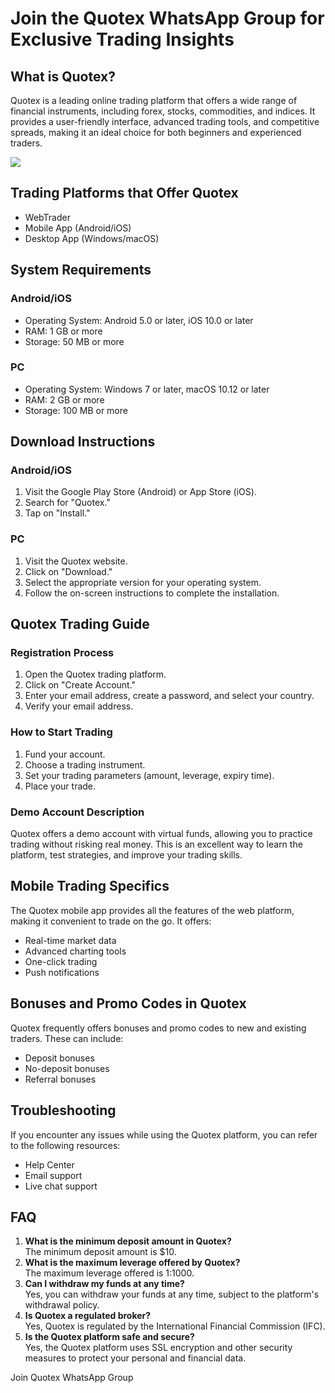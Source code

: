 # Join the Quotex WhatsApp Group for Exclusive Trading Insights

## What is Quotex?

Quotex is a leading online trading platform that offers a wide range of
financial instruments, including forex, stocks, commodities, and
indices. It provides a user-friendly interface, advanced trading tools,
and competitive spreads, making it an ideal choice for both beginners
and experienced traders.

[![](https://static.quotex.io/files/11_en/300_250.jpg)](https://traff.sbs/brokerqxlid)

## Trading Platforms that Offer Quotex

-   WebTrader
-   Mobile App (Android/iOS)
-   Desktop App (Windows/macOS)

## System Requirements

### Android/iOS

-   Operating System: Android 5.0 or later, iOS 10.0 or later
-   RAM: 1 GB or more
-   Storage: 50 MB or more

### PC

-   Operating System: Windows 7 or later, macOS 10.12 or later
-   RAM: 2 GB or more
-   Storage: 100 MB or more

## Download Instructions

### Android/iOS

1.  Visit the Google Play Store (Android) or App Store (iOS).
2.  Search for "Quotex."
3.  Tap on "Install."

### PC

1.  Visit the Quotex website.
2.  Click on "Download."
3.  Select the appropriate version for your operating system.
4.  Follow the on-screen instructions to complete the installation.

## Quotex Trading Guide

### Registration Process

1.  Open the Quotex trading platform.
2.  Click on "Create Account."
3.  Enter your email address, create a password, and select your
    country.
4.  Verify your email address.

### How to Start Trading

1.  Fund your account.
2.  Choose a trading instrument.
3.  Set your trading parameters (amount, leverage, expiry time).
4.  Place your trade.

### Demo Account Description

Quotex offers a demo account with virtual funds, allowing you to
practice trading without risking real money. This is an excellent way to
learn the platform, test strategies, and improve your trading skills.

## Mobile Trading Specifics

The Quotex mobile app provides all the features of the web platform,
making it convenient to trade on the go. It offers:

-   Real-time market data
-   Advanced charting tools
-   One-click trading
-   Push notifications

## Bonuses and Promo Codes in Quotex

Quotex frequently offers bonuses and promo codes to new and existing
traders. These can include:

-   Deposit bonuses
-   No-deposit bonuses
-   Referral bonuses

## Troubleshooting

If you encounter any issues while using the Quotex platform, you can
refer to the following resources:

-   Help Center
-   Email support
-   Live chat support

## FAQ

1.  **What is the minimum deposit amount in Quotex?**\
    The minimum deposit amount is \$10.
2.  **What is the maximum leverage offered by Quotex?**\
    The maximum leverage offered is 1:1000.
3.  **Can I withdraw my funds at any time?**\
    Yes, you can withdraw your funds at any time, subject to the
    platform\'s withdrawal policy.
4.  **Is Quotex a regulated broker?**\
    Yes, Quotex is regulated by the International Financial Commission
    (IFC).
5.  **Is the Quotex platform safe and secure?**\
    Yes, the Quotex platform uses SSL encryption and other security
    measures to protect your personal and financial data.

Join Quotex WhatsApp Group

